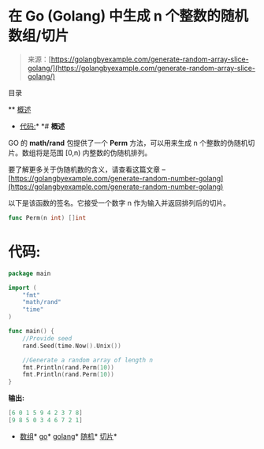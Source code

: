 <!--yml

类别: 未分类

日期: 2024-10-13 06:16:35

-->

# 在 Go (Golang) 中生成 n 个整数的随机数组/切片

> 来源：[https://golangbyexample.com/generate-random-array-slice-golang/](https://golangbyexample.com/generate-random-array-slice-golang/)

目录

**   [概述](#Overview "概述")

+   [代码:](#Code "代码:")*  *# **概述**

GO 的 **math/rand** 包提供了一个 **Perm** 方法，可以用来生成 n 个整数的伪随机切片。数组将是范围 [0,n) 内整数的伪随机排列。

要了解更多关于伪随机数的含义，请查看这篇文章 – [https://golangbyexample.com/generate-random-number-golang](https://golangbyexample.com/generate-random-number-golang)

以下是该函数的签名。它接受一个数字 n 作为输入并返回排列后的切片。

```go
func Perm(n int) []int
```

# **代码:**

```go
package main

import (
    "fmt"
    "math/rand"
    "time"
)

func main() {
    //Provide seed
    rand.Seed(time.Now().Unix())

    //Generate a random array of length n
    fmt.Println(rand.Perm(10))
    fmt.Println(rand.Perm(10))
}
```

**输出:**

```go
[6 0 1 5 9 4 2 3 7 8]
[9 8 5 0 3 4 6 7 2 1]
```

+   [数组](https://golangbyexample.com/tag/array/)*   [go](https://golangbyexample.com/tag/go/)*   [golang](https://golangbyexample.com/tag/golang/)*   [随机](https://golangbyexample.com/tag/random/)*   [切片](https://golangbyexample.com/tag/slice/)*
